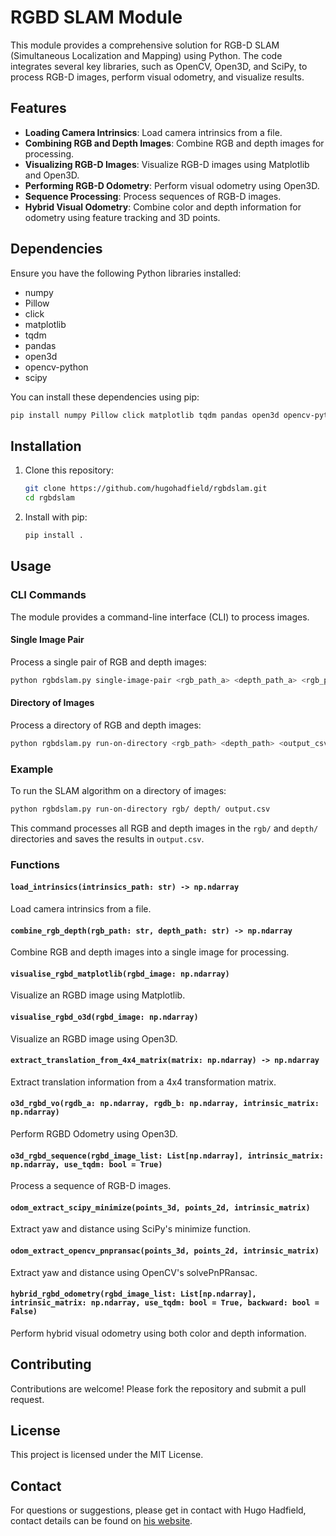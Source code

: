 # RGBD SLAM Module

This module provides a comprehensive solution for RGB-D SLAM (Simultaneous Localization and Mapping) using Python. The code integrates several key libraries, such as OpenCV, Open3D, and SciPy, to process RGB-D images, perform visual odometry, and visualize results.

## Features

- **Loading Camera Intrinsics**: Load camera intrinsics from a file.
- **Combining RGB and Depth Images**: Combine RGB and depth images for processing.
- **Visualizing RGB-D Images**: Visualize RGB-D images using Matplotlib and Open3D.
- **Performing RGB-D Odometry**: Perform visual odometry using Open3D.
- **Sequence Processing**: Process sequences of RGB-D images.
- **Hybrid Visual Odometry**: Combine color and depth information for odometry using feature tracking and 3D points.

## Dependencies

Ensure you have the following Python libraries installed:
- numpy
- Pillow
- click
- matplotlib
- tqdm
- pandas
- open3d
- opencv-python
- scipy

You can install these dependencies using pip:
```sh
pip install numpy Pillow click matplotlib tqdm pandas open3d opencv-python scipy
```

## Installation

1. Clone this repository:
    ```sh
    git clone https://github.com/hugohadfield/rgbdslam.git
    cd rgbdslam
    ```

2. Install with pip:
    ```sh
    pip install .
    ```

## Usage

### CLI Commands

The module provides a command-line interface (CLI) to process images.

#### Single Image Pair

Process a single pair of RGB and depth images:
```sh
python rgbdslam.py single-image-pair <rgb_path_a> <depth_path_a> <rgb_path_b> <depth_path_b>
```

#### Directory of Images

Process a directory of RGB and depth images:
```sh
python rgbdslam.py run-on-directory <rgb_path> <depth_path> <output_csv>
```

### Example

To run the SLAM algorithm on a directory of images:
```sh
python rgbdslam.py run-on-directory rgb/ depth/ output.csv
```

This command processes all RGB and depth images in the `rgb/` and `depth/` directories and saves the results in `output.csv`.

### Functions

#### `load_intrinsics(intrinsics_path: str) -> np.ndarray`

Load camera intrinsics from a file.

#### `combine_rgb_depth(rgb_path: str, depth_path: str) -> np.ndarray`

Combine RGB and depth images into a single image for processing.

#### `visualise_rgbd_matplotlib(rgbd_image: np.ndarray)`

Visualize an RGBD image using Matplotlib.

#### `visualise_rgbd_o3d(rgbd_image: np.ndarray)`

Visualize an RGBD image using Open3D.

#### `extract_translation_from_4x4_matrix(matrix: np.ndarray) -> np.ndarray`

Extract translation information from a 4x4 transformation matrix.

#### `o3d_rgbd_vo(rgdb_a: np.ndarray, rgdb_b: np.ndarray, intrinsic_matrix: np.ndarray)`

Perform RGBD Odometry using Open3D.

#### `o3d_rgbd_sequence(rgbd_image_list: List[np.ndarray], intrinsic_matrix: np.ndarray, use_tqdm: bool = True)`

Process a sequence of RGB-D images.

#### `odom_extract_scipy_minimize(points_3d, points_2d, intrinsic_matrix)`

Extract yaw and distance using SciPy's minimize function.

#### `odom_extract_opencv_pnpransac(points_3d, points_2d, intrinsic_matrix)`

Extract yaw and distance using OpenCV's solvePnPRansac.

#### `hybrid_rgbd_odometry(rgbd_image_list: List[np.ndarray], intrinsic_matrix: np.ndarray, use_tqdm: bool = True, backward: bool = False)`

Perform hybrid visual odometry using both color and depth information.

## Contributing

Contributions are welcome! Please fork the repository and submit a pull request.

## License

This project is licensed under the MIT License.

## Contact

For questions or suggestions, please get in contact with Hugo Hadfield, contact details can be found on [his website](https://hh409.user.srcf.net).


